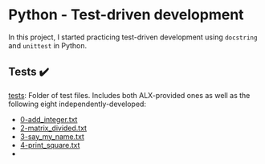 # Python - Test-driven development
In this project, I started practicing test-driven development using `docstring` and `unittest` in Python.

## Tests ✔️
[tests](https://github.com/richard-1257/alx-higher_level_programming/tree/master/0x07-python-test_driven_development/tests): Folder of test files. Includes both ALX-provided ones as well as the following eight independently-developed:
- [0-add_integer.txt](https://github.com/richard-1257/alx-higher_level_programming/blob/master/0x07-python-test_driven_development/tests/0-add_integer.txt)
- [2-matrix_divided.txt](https://github.com/richard-1257/alx-higher_level_programming/blob/master/0x07-python-test_driven_development/tests/2-matrix_divided.txt)
- [3-say_my_name.txt](https://github.com/richard-1257/alx-higher_level_programming/blob/master/0x07-python-test_driven_development/tests/3-say_my_name.txt)
- [4-print_square.txt](https://github.com/richard-1257/alx-higher_level_programming/blob/master/0x07-python-test_driven_development/tests/4-print_square.txt)
- []()
